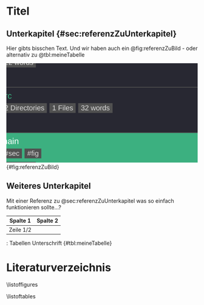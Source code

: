 # Titel

## Unterkapitel {#sec:referenzZuUnterkapitel}

Hier gibts bisschen Text. Und wir haben auch ein @fig:referenzZuBild - oder alternativ zu @tbl:meineTabelle

![Das ist die Bildunterschrift](assets/bild.png "Das ist die Bildunterschrift"){#fig:referenzZuBild}


## Weiteres Unterkapitel

Mit einer Referenz zu @sec:referenzZuUnterkapitel was so einfach funktionieren sollte...?

| Spalte 1  | Spalte 2 |
|-----------|----------|
| Zeile 1/2 |          |
: Tabellen Unterschrift {#tbl:meineTabelle}

# Literaturverzeichnis

\listoffigures

\listoftables